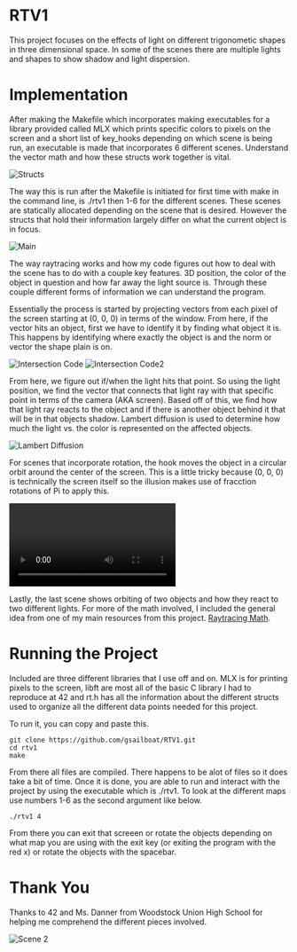 # RTV1

This project focuses on the effects of light on different trigonometic shapes in three dimensional space. In some of the scenes there are multiple lights and shapes to show shadow and light dispersion.

# Implementation
After making the Makefile which incorporates making executables for a library provided called MLX which prints specific colors to pixels on the screen and a short list of key_hooks depending on which scene is being run, an executable is made that incorporates 6 different scenes. Understand the vector math and how these structs work together is vital.

![Structs](./images/struct.png)

The way this is run after the Makefile is initiated for first time with make in the command line, is ./rtv1 then 1-6 for the different scenes. These scenes are statically allocated depending on the scene that is desired. However the structs that hold their information largely differ on what the current object is in focus.

![Main](./images/main.png)

The way raytracing works and how my code figures out how to deal with the scene has to do with a couple key features. 3D position, the color of the object in question and how far away the light source is. Through these couple different forms of information we can understand the program.

Essentially the process is started by projecting vectors from each pixel of the screen starting at (0, 0, 0) in terms of the window. From here, if the vector hits an object, first we have to identify it by finding what object it is. This happens by identifying where exactly the object is and the norm or vector the shape plain is on.

![Intersection Code](./images/intersection_math2.png)
![Intersection Code2](./images/intersection_math.png)

From here, we figure out if/when the light hits that point. So using the light position, we find the vector that connects that light ray with that specific point in terms of the camera (AKA screen). Based off of this, we find how that light ray reacts to the object and if there is another object behind it that will be in that objects shadow. Lambert diffusion is used to determine how much the light vs. the color is represented on the affected objects.

![Lambert Diffusion](./images/lambert.png)

For scenes that incorporate rotation, the hook moves the object in a circular orbit around the center of the screen. This is a little tricky because (0, 0, 0) is technically the screen itself so the illusion makes use of fracction rotations of Pi to apply this.

![Rotation of Scene 6](./images/scene-six.mov)

Lastly, the last scene shows orbiting of two objects and how they react to two different lights. For more of the math involved, I included the general idea from one of my main resources from this project. [Raytracing Math](https://www.purplealienplanet.com/node/20).

# Running the Project
Included are three different libraries that I use off and on. MLX is for printing pixels to the screen, libft are most all of the basic C library I had to reproduce at 42 and rt.h has all the information about the different structs used to organize all the different data points needed for this project.

To run it, you can copy and paste this.
```
git clone https://github.com/gsailboat/RTV1.git
cd rtv1
make
```
From there all files are compiled. There happens to be alot of files so it does take a bit of time. Once it is done, you are able to run and interact with the project by using the executable which is ./rtv1. To look at the different maps use numbers 1-6 as the second argument like below.
```
./rtv1 4
```
From there you can exit that screeen or rotate the objects depending on what map you are using with the exit key (or exiting the program with the red x) or rotate the objects with the spacebar. 

# Thank You
Thanks to 42 and Ms. Danner from Woodstock Union High School for helping me comprehend the different pieces involved.

![Scene 2](./images/scene-two.png)
